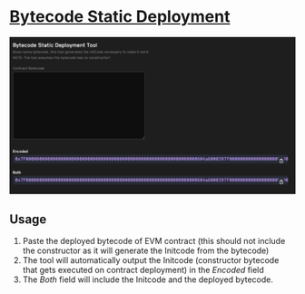 # <a href="https://getrecon.xyz/tools/bytecode-static-deployment-tool" target="_blank" rel="noopener noreferrer">Bytecode Static Deployment</a>

![Bytecode Static Deployment](../images/tools/bytecode_static_deployment.png)

## Usage
1. Paste the deployed bytecode of EVM contract (this should not include the constructor as it will generate the Initcode from the bytecode)
2. The tool will automatically output the Initcode (constructor bytecode that gets executed on contract deployment) in the _Encoded_ field
3. The _Both_ field will include the Initcode and the deployed bytecode.